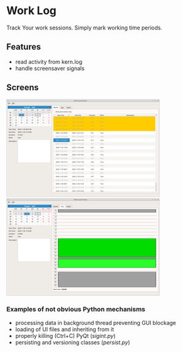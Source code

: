 # Work Log

Track Your work sessions. Simply mark working time periods. 


## Features

- read activity from kern.log
- handle screensaver signals


## Screens

[![Stock table](doc/mainwindow-month-small.png "Month view")](doc/mainwindow-month-big.png)
[![Stock chart](doc/mainwindow-day-small.png "Day view")](doc/mainwindow-day-big.png)


### Examples of not obvious Python mechanisms

- processing data in background thread preventing GUI blockage
- loading of UI files and inheriting from it
- properly killing (Ctrl+C) PyQt (*sigint.py*)
- persisting and versioning classes (*persist.py*)

